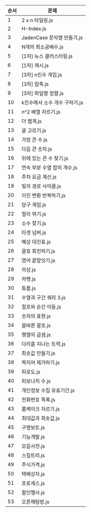 | 순서 | 문제 |
|-------|-----------|
| 1 | 2 x n 타일링.js |
| 2 | H-Index.js |
| 3 | JadenCase 문자열 만들기.js |
| 4 | N개의 최소공배수.js |
| 5 | [1차] 뉴스 클러스터링.js |
| 6 | [1차] 캐시.js |
| 7 | [3차] n진수 게임.js |
| 8 | [3차] 압축.js |
| 9 | [3차] 파일명 정렬.js |
| 10 | k진수에서 소수 개수 구하기.js |
| 11 | n^2 배열 자르기.js |
| 12 | 더 맵게.js |
| 13 | 귤 고르기.js |
| 14 | 가장 큰 수.js |
| 15 | 다음 큰 숫자.js |
| 16 | 뒤에 있는 큰 수 찾기.js |
| 17 | 연속 부분 수열 합의 개수.js |
| 18 | 주차 요금 계산.js |
| 19 | 빛의 경로 사이클.js |
| 20 | 이진 변환 반복하기.js |
| 21 | 당구 게임.js |
| 22 | 멀리 뛰기.js |
| 23 | 소수 찾기.js |
| 24 | 타겟 넘버.js |
| 25 | 예상 대진표.js |
| 26 | 괄호 회전하기.js |
| 27 | 영어 끝말잇기.js |
| 28 | 의상.js |
| 29 | 카펫.js |
| 30 | 튜플.js |
| 31 | 수열과 구간 쿼리 3.js |
| 32 | 점프와 순간 이동.js |
| 33 | 숫자의 표현.js |
| 34 | 올바른 괄호.js |
| 35 | 행렬의 곱셈.js |
| 36 | 다리를 지나는 트럭.js |
| 37 | 최솟값 만들기.js |
| 38 | 짝지어 제거하기.js |
| 39 | 피로도.js |
| 40 | 피보나치 수.js |
| 41 | 개인정보 수집 유효기간.js |
| 42 | 전화번호 목록.js |
| 43 | 롤케이크 자르기.js |
| 44 | 최대값과 최솟값.js |
| 45 | 구명보트.js |
| 46 | 기능개발.js |
| 47 | 모음사전.js |
| 48 | 스킬트리.js |
| 49 | 주식가격.js |
| 50 | 택배상자.js |
| 51 | 프로세스.js |
| 52 | 할인행사.js |
| 53 | 오픈채팅방.js |
